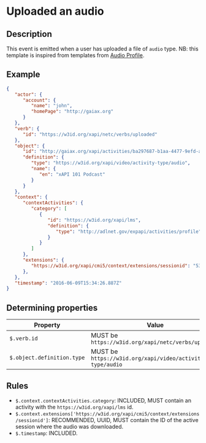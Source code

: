 # Uploaded an audio

## Description

This event is emitted when a user has uploaded a file of `audio` type.
NB: this template is inspired from templates from [Audio Profile](https://profiles.adlnet.gov/profile/0925e2b8-0330-45d8-ab44-4abcaa5479f8).

## Example

```json
{
   "actor": {
      "account": {
         "name": "john",
         "homePage": "http://gaiax.org"
      }
   },
   "verb": {
      "id": "https://w3id.org/xapi/netc/verbs/uploaded"
   },
   "object": {
      "id": "http://gaiax.org/xapi/activities/ba297687-b1aa-4477-9efd-a782c8fdb90a",
      "definition": {
         "type": "https://w3id.org/xapi/video/activity-type/audio",
         "name": {
            "en": "xAPI 101 Podcast"
         }
      }
   },
   "context": {
      "contextActivities": {
         "category": [
            {
               "id": "https://w3id.org/xapi/lms",
               "definition": {
                  "type": "http://adlnet.gov/expapi/activities/profile"
               }
            }
         ]
      },
      "extensions": {
         "https://w3id.org/xapi/cmi5/context/extensions/sessionid": "53ff781a-3c52-11ee-be56-0242ac120002"
      },
   },
   "timestamp": "2016-06-09T15:34:26.887Z"
}
```

## Determining properties

| Property | Value |
|---|---|
| `$.verb.id` | MUST be `https://w3id.org/xapi/netc/verbs/uploaded` |
| `$.object.definition.type` | MUST be `https://w3id.org/xapi/video/activity-type/audio` |

## Rules

- `$.context.contextActivities.category`: INCLUDED, MUST contain an activity with the `https://w3id.org/xapi/lms` id.
- `$.context.extensions['https://w3id.org/xapi/cmi5/context/extensions/sessionid']`: RECOMMENDED, UUID, MUST contain the ID of the active session where the audio was downloaded.
- `$.timestamp`: INCLUDED.